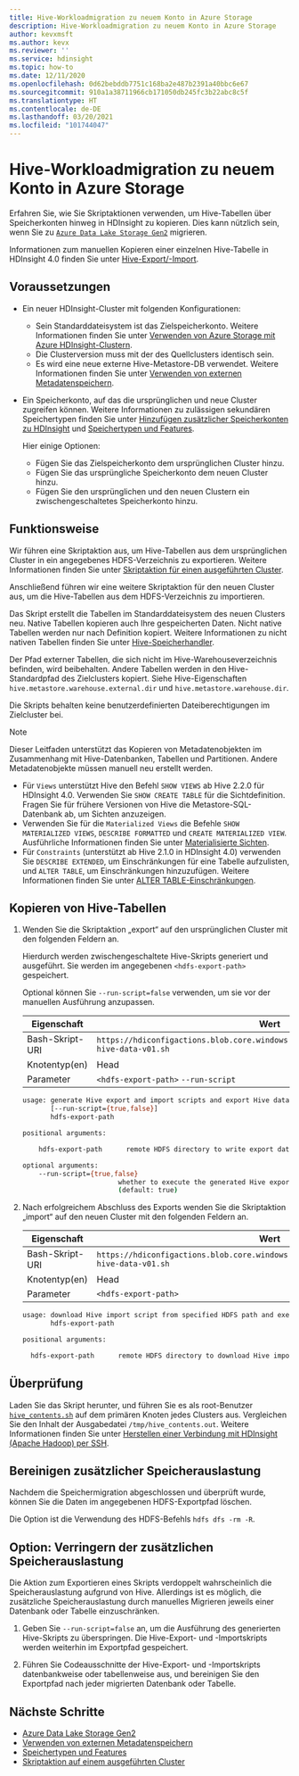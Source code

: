 ```yaml
---
title: Hive-Workloadmigration zu neuem Konto in Azure Storage
description: Hive-Workloadmigration zu neuem Konto in Azure Storage
author: kevxmsft
ms.author: kevx
ms.reviewer: ''
ms.service: hdinsight
ms.topic: how-to
ms.date: 12/11/2020
ms.openlocfilehash: 0d62bebddb7751c168ba2e487b2391a40bbc6e67
ms.sourcegitcommit: 910a1a38711966cb171050db245fc3b22abc8c5f
ms.translationtype: HT
ms.contentlocale: de-DE
ms.lasthandoff: 03/20/2021
ms.locfileid: "101744047"
---
```

# <a name="hive-workload-migration-to-new-account-in-azure-storage"></a>Hive-Workloadmigration zu neuem Konto in Azure Storage

Erfahren Sie, wie Sie Skriptaktionen verwenden, um Hive-Tabellen über Speicherkonten hinweg in HDInsight zu kopieren. Dies kann nützlich sein, wenn Sie zu [`Azure Data Lake Storage Gen2`](../hdinsight-hadoop-use-data-lake-storage-gen2.md) migrieren.

Informationen zum manuellen Kopieren einer einzelnen Hive-Tabelle in HDInsight 4.0 finden Sie unter [Hive-Export/-Import](https://cwiki.apache.org/confluence/display/Hive/LanguageManual+ImportExport).

## <a name="prerequisites"></a>Voraussetzungen

* Ein neuer HDInsight-Cluster mit folgenden Konfigurationen:
  * Sein Standarddateisystem ist das Zielspeicherkonto. Weitere Informationen finden Sie unter [Verwenden von Azure Storage mit Azure HDInsight-Clustern](../hdinsight-hadoop-use-blob-storage.md).
  * Die Clusterversion muss mit der des Quellclusters identisch sein.
  * Es wird eine neue externe Hive-Metastore-DB verwendet. Weitere Informationen finden Sie unter [Verwenden von externen Metadatenspeichern](../hdinsight-use-external-metadata-stores.md#select-a-custom-metastore-during-cluster-creation).
* Ein Speicherkonto, auf das die ursprünglichen und neue Cluster zugreifen können. Weitere Informationen zu zulässigen sekundären Speichertypen finden Sie unter [Hinzufügen zusätzlicher Speicherkonten zu HDInsight](../hdinsight-hadoop-add-storage.md) und [Speichertypen und Features](../hdinsight-hadoop-compare-storage-options.md#storage-types-and-features).

    Hier einige Optionen:
  * Fügen Sie das Zielspeicherkonto dem ursprünglichen Cluster hinzu.
  * Fügen Sie das ursprüngliche Speicherkonto dem neuen Cluster hinzu.
  * Fügen Sie den ursprünglichen und den neuen Clustern ein zwischengeschaltetes Speicherkonto hinzu.

## <a name="how-it-works"></a>Funktionsweise

Wir führen eine Skriptaktion aus, um Hive-Tabellen aus dem ursprünglichen Cluster in ein angegebenes HDFS-Verzeichnis zu exportieren. Weitere Informationen finden Sie unter [Skriptaktion für einen ausgeführten Cluster](../hdinsight-hadoop-customize-cluster-linux.md#script-action-to-a-running-cluster).

Anschließend führen wir eine weitere Skriptaktion für den neuen Cluster aus, um die Hive-Tabellen aus dem HDFS-Verzeichnis zu importieren.

Das Skript erstellt die Tabellen im Standarddateisystem des neuen Clusters neu. Native Tabellen kopieren auch Ihre gespeicherten Daten. Nicht native Tabellen werden nur nach Definition kopiert. Weitere Informationen zu nicht nativen Tabellen finden Sie unter [Hive-Speicherhandler](https://cwiki.apache.org/confluence/display/Hive/StorageHandlers).

Der Pfad externer Tabellen, die sich nicht im Hive-Warehouseverzeichnis befinden, wird beibehalten. Andere Tabellen werden in den Hive-Standardpfad des Zielclusters kopiert. Siehe Hive-Eigenschaften `hive.metastore.warehouse.external.dir` und `hive.metastore.warehouse.dir`.

Die Skripts behalten keine benutzerdefinierten Dateiberechtigungen im Zielcluster bei.

> [!NOTE]
>
> Dieser Leitfaden unterstützt das Kopieren von Metadatenobjekten im Zusammenhang mit Hive-Datenbanken, Tabellen und Partitionen. Andere Metadatenobjekte müssen manuell neu erstellt werden.
>
> * Für `Views` unterstützt Hive den Befehl `SHOW VIEWS` ab Hive 2.2.0 für HDInsight 4.0. Verwenden Sie `SHOW CREATE TABLE` für die Sichtdefinition. Fragen Sie für frühere Versionen von Hive die Metastore-SQL-Datenbank ab, um Sichten anzuzeigen.
> * Verwenden Sie für die `Materialized Views` die Befehle `SHOW MATERIALIZED VIEWS`, `DESCRIBE FORMATTED` und `CREATE MATERIALIZED VIEW`. Ausführliche Informationen finden Sie unter [Materialisierte Sichten](https://cwiki.apache.org/confluence/display/Hive/Materialized+views).
> * Für `Constraints` (unterstützt ab Hive 2.1.0 in HDInsight 4.0) verwenden Sie `DESCRIBE EXTENDED`, um Einschränkungen für eine Tabelle aufzulisten, und `ALTER TABLE`, um Einschränkungen hinzuzufügen. Weitere Informationen finden Sie unter [ALTER TABLE-Einschränkungen](https://cwiki.apache.org/confluence/display/Hive/LanguageManual+DDL#LanguageManualDDL-AlterTableConstraints).

## <a name="copy-hive-tables"></a>Kopieren von Hive-Tabellen

1. Wenden Sie die Skriptaktion „export“ auf den ursprünglichen Cluster mit den folgenden Feldern an.

    Hierdurch werden zwischengeschaltete Hive-Skripts generiert und ausgeführt. Sie werden im angegebenen `<hdfs-export-path>` gespeichert.

    Optional können Sie `--run-script=false` verwenden, um sie vor der manuellen Ausführung anzupassen.

    |Eigenschaft | Wert |
    |---|---|
    |Bash-Skript-URI|`https://hdiconfigactions.blob.core.windows.net/linuxhivemigrationv01/export-hive-data-v01.sh`|
    |Knotentyp(en)|Head|
    |Parameter|`<hdfs-export-path>` `--run-script`|

    ```sh
    usage: generate Hive export and import scripts and export Hive data to specified HDFS path
           [--run-script={true,false}]
           hdfs-export-path

    positional arguments:

        hdfs-export-path      remote HDFS directory to write export data to

    optional arguments:
        --run-script={true,false}
                            whether to execute the generated Hive export script
                            (default: true)
    ```

2. Nach erfolgreichem Abschluss des Exports wenden Sie die Skriptaktion „import“ auf den neuen Cluster mit den folgenden Feldern an.

    |Eigenschaft | Wert |
    |---|---|
    |Bash-Skript-URI|`https://hdiconfigactions.blob.core.windows.net/linuxhivemigrationv01/import-hive-data-v01.sh`|
    |Knotentyp(en)|Head|
    |Parameter|`<hdfs-export-path>`|

    ```sh
    usage: download Hive import script from specified HDFS path and execute it
           hdfs-export-path

    positional arguments:

      hdfs-export-path      remote HDFS directory to download Hive import script from

    ```

## <a name="verification"></a>Überprüfung

Laden Sie das Skript herunter, und führen Sie es als root-Benutzer [`hive_contents.sh`](https://hdiconfigactions.blob.core.windows.net/linuxhivemigrationv01/hive_contents.sh) auf dem primären Knoten jedes Clusters aus. Vergleichen Sie den Inhalt der Ausgabedatei `/tmp/hive_contents.out`. Weitere Informationen finden Sie unter [Herstellen einer Verbindung mit HDInsight (Apache Hadoop) per SSH](../hdinsight-hadoop-linux-use-ssh-unix.md).

## <a name="cleanup-additional-storage-usage"></a>Bereinigen zusätzlicher Speicherauslastung

Nachdem die Speichermigration abgeschlossen und überprüft wurde, können Sie die Daten im angegebenen HDFS-Exportpfad löschen.

Die Option ist die Verwendung des HDFS-Befehls `hdfs dfs -rm -R`.

## <a name="option-reduce-additional-storage-usage"></a>Option: Verringern der zusätzlichen Speicherauslastung

Die Aktion zum Exportieren eines Skripts verdoppelt wahrscheinlich die Speicherauslastung aufgrund von Hive. Allerdings ist es möglich, die zusätzliche Speicherauslastung durch manuelles Migrieren jeweils einer Datenbank oder Tabelle einzuschränken.

1. Geben Sie `--run-script=false` an, um die Ausführung des generierten Hive-Skripts zu überspringen. Die Hive-Export- und -Importskripts werden weiterhin im Exportpfad gespeichert.

2. Führen Sie Codeausschnitte der Hive-Export- und -Importskripts datenbankweise oder tabellenweise aus, und bereinigen Sie den Exportpfad nach jeder migrierten Datenbank oder Tabelle.

## <a name="next-steps"></a>Nächste Schritte

* [Azure Data Lake Storage Gen2](../hdinsight-hadoop-use-data-lake-storage-gen2.md)
* [Verwenden von externen Metadatenspeichern](../hdinsight-use-external-metadata-stores.md#select-a-custom-metastore-during-cluster-creation)
* [Speichertypen und Features](../hdinsight-hadoop-compare-storage-options.md#storage-types-and-features)
* [Skriptaktion auf einem ausgeführten Cluster](../hdinsight-hadoop-customize-cluster-linux.md#script-action-to-a-running-cluster)
